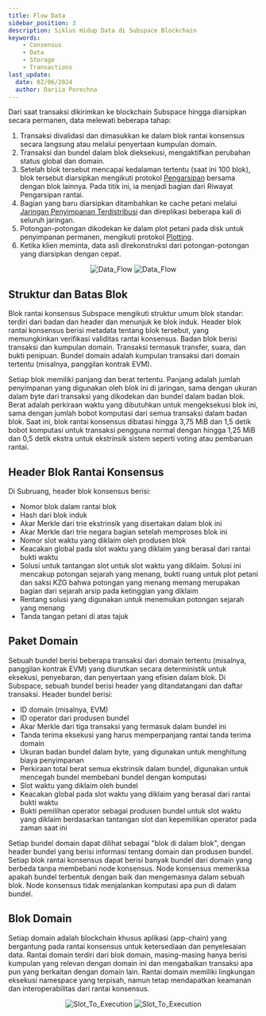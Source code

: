 ```yaml
---
title: Flow Data
sidebar_position: 3
description: Siklus Hidup Data di Subspace Blockchain
keywords:
    - Consensus
    - Data
    - Storage
    - Transactions
last_update:
  date: 02/06/2024
  author: Dariia Porechna
---
```


Dari saat transaksi dikirimkan ke blockchain Subspace hingga diarsipkan secara permanen, data melewati beberapa tahap:

1. Transaksi divalidasi dan dimasukkan ke dalam blok rantai konsensus secara langsung atau melalui penyertaan kumpulan domain.
2. Transaksi dan bundel dalam blok dieksekusi, mengaktifkan perubahan status global dan domain.
3. Setelah blok tersebut mencapai kedalaman tertentu (saat ini 100 blok), blok tersebut diarsipkan mengikuti protokol [Pengarsipan](./consensus/archiving.md) bersama dengan blok lainnya. Pada titik ini, ia menjadi bagian dari Riwayat Pengarsipan rantai.
4. Bagian yang baru diarsipkan ditambahkan ke cache petani melalui [Jaringan Penyimpanan Terdistribusi](../network/dsn.md) dan direplikasi beberapa kali di seluruh jaringan.
5. Potongan-potongan dikodekan ke dalam plot petani pada disk untuk penyimpanan permanen, mengikuti protokol [Plotting](./consensus/plotting.md).
6. Ketika klien meminta, data asli direkonstruksi dari potongan-potongan yang diarsipkan dengan cepat.

<div align="center">
    <img src="/img/Data_Flow-light.svg#gh-light-mode-only" alt="Data_Flow" />
    <img src="/img/Data_Flow-dark.svg#gh-dark-mode-only" alt="Data_Flow" />
</div>

## Struktur dan Batas Blok

Blok rantai konsensus Subspace mengikuti struktur umum blok standar: terdiri dari badan dan header dan menunjuk ke blok induk. Header blok rantai konsensus berisi metadata tentang blok tersebut, yang memungkinkan verifikasi validitas rantai konsensus. Badan blok berisi transaksi dan kumpulan domain. Transaksi termasuk transfer, suara, dan bukti penipuan. Bundel domain adalah kumpulan transaksi dari domain tertentu (misalnya, panggilan kontrak EVM). 

Setiap blok memiliki panjang dan berat tertentu. Panjang adalah jumlah penyimpanan yang digunakan oleh blok ini di jaringan, sama dengan ukuran dalam byte dari transaksi yang dikodekan dan bundel dalam badan blok. Berat adalah perkiraan waktu yang dibutuhkan untuk mengeksekusi blok ini, sama dengan jumlah bobot komputasi dari semua transaksi dalam badan blok. Saat ini, blok rantai konsensus dibatasi hingga 3,75 MiB dan 1,5 detik bobot komputasi untuk transaksi pengguna normal dengan hingga 1,25 MiB dan 0,5 detik ekstra untuk ekstrinsik sistem seperti voting atau pembaruan rantai.

## Header Blok Rantai Konsensus

Di Subruang, header blok konsensus berisi:
- Nomor blok dalam rantai blok
- Hash dari blok induk
- Akar Merkle dari trie ekstrinsik yang disertakan dalam blok ini
- Akar Merkle dari trie negara bagian setelah memproses blok ini
- Nomor slot waktu yang diklaim oleh produsen blok
- Keacakan global pada slot waktu yang diklaim yang berasal dari rantai bukti waktu
- Solusi untuk tantangan slot untuk slot waktu yang diklaim. Solusi ini mencakup potongan sejarah yang menang, bukti ruang untuk plot petani dan saksi KZG bahwa potongan yang menang memang merupakan bagian dari sejarah arsip pada ketinggian yang diklaim
- Rentang solusi yang digunakan untuk menemukan potongan sejarah yang menang
- Tanda tangan petani di atas tajuk

## Paket Domain

Sebuah bundel berisi beberapa transaksi dari domain tertentu (misalnya, panggilan kontrak EVM) yang diurutkan secara deterministik untuk eksekusi, penyebaran, dan penyertaan yang efisien dalam blok. Di Subspace, sebuah bundel berisi header yang ditandatangani dan daftar transaksi. Header bundel berisi:
- ID domain (misalnya, EVM)
- ID operator dari produsen bundel
- Akar Merkle dari tiga transaksi yang termasuk dalam bundel ini
- Tanda terima eksekusi yang harus memperpanjang rantai tanda terima domain
- Ukuran badan bundel dalam byte, yang digunakan untuk menghitung biaya penyimpanan
- Perkiraan total berat semua ekstrinsik dalam bundel, digunakan untuk mencegah bundel membebani bundel dengan komputasi
- Slot waktu yang diklaim oleh bundel
- Keacakan global pada slot waktu yang diklaim yang berasal dari rantai bukti waktu
- Bukti pemilihan operator sebagai produsen bundel untuk slot waktu yang diklaim berdasarkan tantangan slot dan kepemilikan operator pada zaman saat ini

Setiap bundel domain dapat dilihat sebagai "blok di dalam blok", dengan header bundel yang berisi informasi tentang domain dan produsen bundel. Setiap blok rantai konsensus dapat berisi banyak bundel dari domain yang berbeda tanpa membebani node konsensus. Node konsensus memeriksa apakah bundel terbentuk dengan baik dan mengemasnya dalam sebuah blok. Node konsensus tidak menjalankan komputasi apa pun di dalam bundel.

## Blok Domain

Setiap domain adalah blockchain khusus aplikasi (app-chain) yang bergantung pada rantai konsensus untuk ketersediaan dan penyelesaian data. 
Rantai domain terdiri dari blok domain, masing-masing hanya berisi kumpulan yang relevan dengan domain ini dan mengabaikan transaksi apa pun yang berkaitan dengan domain lain. Rantai domain memiliki lingkungan eksekusi namespace yang terpisah, namun tetap mendapatkan keamanan dan interoperabilitas dari rantai konsensus.

<div align="center">
    <img src="/img/Slot_To_Execution-light.svg#gh-light-mode-only" alt="Slot_To_Execution" />
    <img src="/img/Slot_To_Execution-dark.svg#gh-dark-mode-only" alt="Slot_To_Execution" />
</div>
